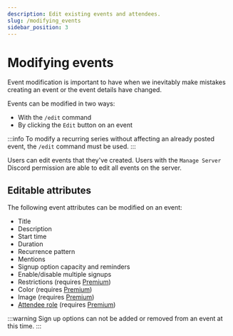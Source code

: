 ```yaml
---
description: Edit existing events and attendees.
slug: /modifying_events
sidebar_position: 3
---
```


# Modifying events

Event modification is important to have when we inevitably make mistakes
creating an event or the event details have changed.

Events can be modified in two ways:

- With the `/edit` command
- By clicking the `Edit` button on an event

:::info
To modify a recurring series without affecting an already posted event, the
`/edit` command must be used.
:::

Users can edit events that they've created. Users with the `Manage Server`
Discord permission are able to edit all events on the server.

## Editable attributes

The following event attributes can be modified on an event:

- Title
- Description
- Start time
- Duration
- Recurrence pattern
- Mentions
- Signup option capacity and reminders
- Enable/disable multiple signups
- Restrictions (requires [Premium](https://apollo.fyi/premium))
- Color (requires [Premium](https://apollo.fyi/premium))
- Image (requires [Premium](https://apollo.fyi/premium))
- [Attendee role](attendee_roles.md) (requires [Premium](https://apollo.fyi/premium))

:::warning
Sign up options can not be added or removed from an event at this time.
:::
